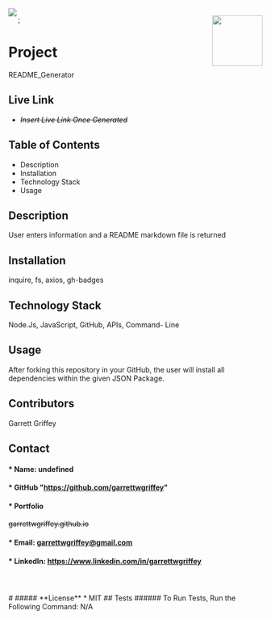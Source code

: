 

  <img align="left" src= "https://img.shields.io/badge/License-MIT-green">

  <img align="right" width="100" height="100" src="https://avatars.githubusercontent.com/u/59263270?">;

  
# **Project** 
README_Generator

## Live Link 
* ~~_Insert Live Link Once Generated_~~

##  **Table of Contents**
* Description
* Installation
* Technology Stack
* Usage

## **Description**
User enters information and a README markdown file is returned
## **Installation**
inquire, fs, axios, gh-badges
## **Technology Stack**
Node.Js, JavaScript, GitHub, APIs, Command- Line
## **Usage**
After forking this repository in your GitHub, the user will install all dependencies within the given JSON Package. 
## **Contributors**
Garrett Griffey
## **Contact**
#### * Name: undefined
#### * GitHub "https://github.com/garrettwgriffey" 
#### * Portfolio 
~~garrettwgriffey.github.io~~
#### * Email: [garrettwgriffey@gmail.com](garrettwgriffey@gmail.com)
#### * LinkedIn: https://www.linkedin.com/in/garrettwgriffey
#
## 

<br />
#
##### **License** 
* MIT
## Tests
###### To Run Tests, Run the Following Command: N/A

